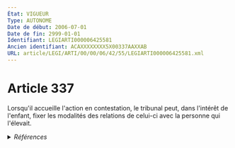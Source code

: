 ```yaml
---
État: VIGUEUR
Type: AUTONOME
Date de début: 2006-07-01
Date de fin: 2999-01-01
Identifiant: LEGIARTI000006425581
Ancien identifiant: ACAXXXXXXXX5X00337AAXXAB
URL: article/LEGI/ARTI/00/00/06/42/55/LEGIARTI000006425581.xml
---
```


<h1>Article 337</h1>

Lorsqu'il accueille l'action en contestation, le tribunal peut, dans l'intérêt
de l'enfant, fixer les modalités des relations de celui-ci avec la personne qui
l'élevait.


<details>
  <summary><em>Références</em></summary>

  <h2>Articles faisant référence à l'article</h2>
  
  <ul>
    <li>
      <a href="https://legal.tricoteuses.fr//redirection/LEGIARTI000006285065?vers=git&vers=legifrance">Ordonnance n° 2005-759 du 4 juillet 2005 portant réforme de la filiation - article 15 ENTIEREMENT_MODIF</a> MODIFICATION cible
    </li>
    <li>
      <a href="https://legal.tricoteuses.fr//redirection/LEGIARTI000006285053?vers=git&vers=legifrance">Ordonnance n° 2005-759 du 4 juillet 2005 portant réforme de la filiation - article 3 ENTIEREMENT_MODIF</a> MODIFICATION cible
    </li>
  </ul>
  
  <h2>Textes faisant référence à l'article</h2>
  
  <ul>
    <li>
      <a href="https://legal.tricoteuses.fr//redirection/JORFTEXT000000451869?vers=git&vers=legifrance">Ordonnance n° 2005-759 du 4 juillet 2005 portant réforme de la filiation</a> SPEC_APPLI cible
    </li>
  </ul>
  
  <h2>Références faites par l'article</h2>
  
  <ul>
    <li>
      CODIFICATION source Loi 1803-03-14
    </li>
    <li>
      1970-12-31 TXT_SOURCE cible <a href="https://legal.tricoteuses.fr//redirection/LEGITEXT000006068359?vers=git&vers=legifrance">Loi n° 70-1323 du 31 décembre 1970 abrogeant l'article 337 du Code civil relatif à la reconnaissance faite, durant le mariage, par un époux, d'un enfant naturel né avant le mariage, d'un autre que de son conjoint. VIGUEUR</a>
    </li>
    <li>
      1970-12-31 CITATION cible <a href="https://legal.tricoteuses.fr//redirection/LEGIARTI000006284766?vers=git&vers=legifrance">Loi n° 70-1323 du 31 décembre 1970 abrogeant l'article 337 du Code civil relatif à la reconnaissance faite, durant le mariage, par un époux, d'un enfant naturel né avant le mariage, d'un autre que de son conjoint. - article 1 AUTONOME VIGUEUR, en vigueur depuis le 1971-01-03</a>
    </li>
    <li>
      1970-12-31 TXT_SOURCE cible <a href="https://legal.tricoteuses.fr//redirection/LEGIARTI000006284766?vers=git&vers=legifrance">Loi n° 70-1323 du 31 décembre 1970 abrogeant l'article 337 du Code civil relatif à la reconnaissance faite, durant le mariage, par un époux, d'un enfant naturel né avant le mariage, d'un autre que de son conjoint. - article 1 AUTONOME VIGUEUR, en vigueur depuis le 1971-01-03</a>
    </li>
    <li>
      1970-12-31 CITATION cible <a href="https://legal.tricoteuses.fr//redirection/LEGIARTI000006284767?vers=git&vers=legifrance">Loi n° 70-1323 du 31 décembre 1970 abrogeant l'article 337 du Code civil relatif à la reconnaissance faite, durant le mariage, par un époux, d'un enfant naturel né avant le mariage, d'un autre que de son conjoint. - article 2 AUTONOME VIGUEUR, en vigueur depuis le 1971-01-03</a>
    </li>
    <li>
      1970-12-31 TXT_SOURCE cible <a href="https://legal.tricoteuses.fr//redirection/LEGIARTI000006284767?vers=git&vers=legifrance">Loi n° 70-1323 du 31 décembre 1970 abrogeant l'article 337 du Code civil relatif à la reconnaissance faite, durant le mariage, par un époux, d'un enfant naturel né avant le mariage, d'un autre que de son conjoint. - article 2 AUTONOME VIGUEUR, en vigueur depuis le 1971-01-03</a>
    </li>
    <li>
      2005-07-04 SPEC_APPLI source <a href="https://legal.tricoteuses.fr//redirection/JORFTEXT000000451869?vers=git&vers=legifrance">Ordonnance n° 2005-759 du 4 juillet 2005 portant réforme de la filiation</a>
    </li>
    <li>
      2005-07-04 MODIFICATION source <a href="https://legal.tricoteuses.fr//redirection/LEGIARTI000006285065?vers=git&vers=legifrance">Ordonnance n° 2005-759 du 4 juillet 2005 portant réforme de la filiation - article 15 ENTIEREMENT_MODIF</a>
    </li>
    <li>
      2005-07-04 MODIFICATION source <a href="https://legal.tricoteuses.fr//redirection/LEGIARTI000006285053?vers=git&vers=legifrance">Ordonnance n° 2005-759 du 4 juillet 2005 portant réforme de la filiation - article 3 ENTIEREMENT_MODIF</a>
    </li>
  </ul>
</details>
